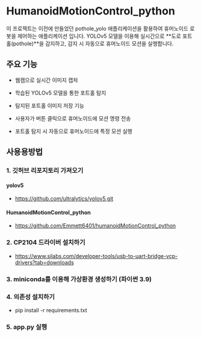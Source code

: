 # HumanoidMotionControl_python

 이 프로젝트는 이전에 만들었던 pothole_yolo 애플리케이션을 활용하여 휴머노이드 로봇을 제어하는 애플리케이션 입니다. YOLOv5 모델을 이용해 실시간으로 **도로 포트홀(pothole)**을 감지하고, 감지 시 자동으로 휴머노이드 모션을 실행합니다.

## 주요 기능
 - 웹캠으로 실시간 이미지 캡처

 - 학습된 YOLOv5 모델을 통한 포트홀 탐지

 - 탐지된 포트홀 이미지 저장 기능

 - 사용자가 버튼 클릭으로 휴머노이드에 모션 명령 전송

 - 포트홀 탐지 시 자동으로 휴머노이드에 특정 모션 실행


## 사용용방법
### 1. 깃허브 리포지토리 가져오기
#### yolov5
 - https://github.com/ultralytics/yolov5.git
#### HumanoidMotionControl_python
 - https://github.com/Emmett6401/humanoidMotionControl_python

### 2. CP2104 드라이버 설치하기 
 - https://www.silabs.com/developer-tools/usb-to-uart-bridge-vcp-drivers?tab=downloads

### 3. miniconda를 이용해 가상환경 생성하기 (파이썬 3.9)

### 4. 의존성 설치하기 
 - pip install -r requirements.txt

### 5. app.py 실행

